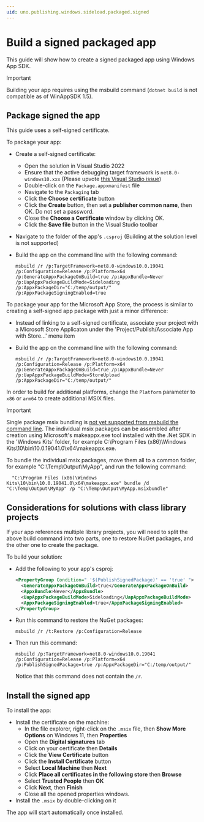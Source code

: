 ```yaml
---
uid: uno.publishing.windows.sideload.packaged.signed
---
```


# Build a signed packaged app

This guide will show how to create a signed packaged app using Windows App SDK.

> [!IMPORTANT]
> Building your app requires using the msbuild command (`dotnet build` is not compatible as of WinAppSDK 1.5).

## Package signed the app

This guide uses a self-signed certificate.

To package your app:

- Create a self-signed certificate:
  - Open the solution in Visual Studio 2022
  - Ensure that the active debugging target framework is `net8.0-windows10.xxx` (Please upvote [this Visual Studio issue](https://developercommunity.visualstudio.com/t/Double-clicking-on-a-PackageAppxmanifes/10658683))
  - Double-click on the `Package.appxmanifest` file
  - Navigate to the `Packaging` tab
  - Click the **Choose certificate** button
  - Click the **Create** button, then set a **publisher common name**, then OK. Do not set a password.
  - Close the **Choose a Certificate** window by clicking OK.
  - Click the **Save file** button in the Visual Studio toolbar
- Navigate to the folder of the app's `.csproj` (Building at the solution level is not supported)
- Build the app on the command line with the following command:

  ```shell
  msbuild /r /p:TargetFramework=net8.0-windows10.0.19041 /p:Configuration=Release /p:Platform=x64 /p:GenerateAppxPackageOnBuild=true /p:AppxBundle=Never /p:UapAppxPackageBuildMode=Sideloading /p:AppxPackageDir="C:/temp/output/" /p:AppxPackageSigningEnabled=true
  ```
To package your app for the Microsoft App Store, the process is similar to creating a self-signed app package with just a minor difference:
- Instead of linking to a self-signed certificate, associate your project with a Microsoft Store Applicaton under the 'Project/Publish/Associate App with Store...' menu item
- Build the app on the command line with the following command:

  ```shell
  msbuild /r /p:TargetFramework=net8.0-windows10.0.19041 /p:Configuration=Release /p:Platform=x64 /p:GenerateAppxPackageOnBuild=true /p:AppxBundle=Never /p:UapAppxPackageBuildMode=StoreUpload /p:AppxPackageDir="C:/temp/output/" 
  ``` 

In order to build for additional platforms, change the `Platform` parameter to `x86` or `arm64` to create additional MSIX files.

> [!IMPORTANT]
> Single package msix bundling is [not yet supported from msbuild the command line](https://learn.microsoft.com/en-us/windows/apps/windows-app-sdk/single-project-msix?tabs=csharp#automate-building-and-packaging-your-single-project-msix-app).  The individual msix packages can be assembled after creation using Microsoft's makeappx.exe tool installed with the .Net SDK in the 'Windows Kits' folder, for example C:\Program Files (x86)\Windows Kits\10\bin\10.0.19041.0\x64\makeappx.exe.

To bundle the individual msix packages, move them all to a common folder, for example "C:\Temp\Output\MyApp", and run the following command:

```shell
  "C:\Program Files (x86)\Windows Kits\10\bin\10.0.19041.0\x64\makeappx.exe" bundle /d "C:\Temp\Output\MyApp" /p "C:\Temp\Output\MyApp.msixbundle"
```

## Considerations for solutions with class library projects

If your app references multiple library projects, you will need to split the above build command into two parts, one to restore NuGet packages, and the other one to create the package.

To build your solution:

- Add the following to your app's csproj:

  ```xml
  <PropertyGroup Condition=" '$(PublishSignedPackage)' == 'true' ">
    <GenerateAppxPackageOnBuild>true</GenerateAppxPackageOnBuild>
    <AppxBundle>Never</AppxBundle>
    <UapAppxPackageBuildMode>Sideloading</UapAppxPackageBuildMode>
    <AppxPackageSigningEnabled>true</AppxPackageSigningEnabled>  
  </PropertyGroup>
  ```

- Run this command to restore the NuGet packages:

  ```shell
  msbuild /r /t:Restore /p:Configuration=Release
  ```

- Then run this command:

  ```shell
  msbuild /p:TargetFramework=net8.0-windows10.0.19041 /p:Configuration=Release /p:Platform=x64 /p:PublishSignedPackage=true /p:AppxPackageDir="C:/temp/output/"
  ```

  Notice that this command does not contain the `/r`.

## Install the signed app

To install the app:

- Install the certificate on the machine:
  - In the file explorer, right-click on the `.msix` file, then **Show More Options** on Windows 11, then **Properties**
  - Open the **Digital signatures** tab
  - Click on your certificate then **Details**
  - Click the **View Certificate** button
  - Click the **Install Certificate** button
  - Select **Local Machine** then **Next**
  - Click **Place all certificates in the following store** then **Browse**
  - Select **Trusted People** then **OK**
  - Click **Next**, then **Finish**
  - Close all the opened properties windows.
- Install the `.msix` by double-clicking on it

The app will start automatically once installed.
